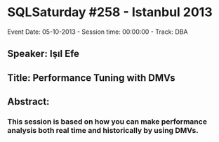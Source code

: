 # SQLSaturday #258 - Istanbul 2013
Event Date: 05-10-2013 - Session time: 00:00:00 - Track: DBA
## Speaker: Işıl Efe
## Title: Performance Tuning with DMVs
## Abstract:
### This session is based on how you can make performance analysis both real time and historically by using DMVs. 
